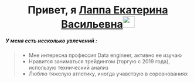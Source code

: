 <h1 align="center">Привет, я <a href=#>Лаппа Екатерина Васильевна</a><img src="https://github.com/blackcater/blackcater/raw/main/images/Hi.gif" height="32"/></h1>

##### У меня есть несколько увлечений :

> * Мне интересна профессия Data engineer, активно ее изучаю
> * Нравится заниматься трейдингом (торгую с 2019 года), использую технический анализ
> * Люблю тяжелую атлетику, иногда учавствую в соревнованиях
